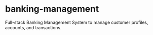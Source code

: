 # banking-management
Full-stack Banking Management System to manage customer profiles, accounts, and transactions.

